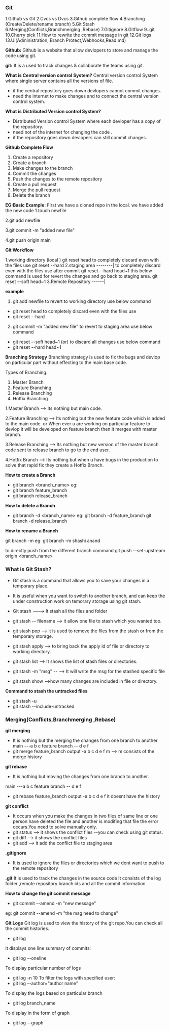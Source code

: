 ### Git

1.Github vs Git
2.Cvcs vs Dvcs
3.Github complete flow
4.Branching (Create/Delete/rename branch)
5.Git Stash
6.Merging(Conflicts,Branchmerging ,Rebase)
7.Gitignore
8.Gitflow
9..git
10.Cherry pick
11.How to rewrite the commit message in git
12.Git logs
13.Ui(Administration, Branch Protect,Webhooks,Read.md)


**Github:**
Github is a website that allow devlopers to store and manage the code using git.

**git:**
It is a used to track changes & collaborate the teams using git.

**What is Central version control System?**
Central version control System where single server contains all the versions of file.
* if the central repository goes down devlopers cannot commit changes.
* need the internet to make changes and to connect the central version control system.

**What is Distributed Version control System?**
* Distributed Version control System where each devloper has a copy of the repository.
* need not of the internet for changing the code .
* if the  repository goes down devlopers can still commit changes.


**Github Complete Flow**
1. Create a repository
2. Create a branch
3. Make changes to the branch
4. Commit the changes
5. Push the changes to the remote repository
6. Create a pull request
7. Merge the pull request
8. Delete the branch

**EG:Basic Example:**
First we have a cloned repo in the local.
we have added the new code 
1.touch newfile        
                        
2.git add newfile
                                        
3.git commit -m "added new file" 

4.git push origin main

**Git Workflow**

1.working directory (local )
                         git reset head
                         to completely discard even with the files use 
                         git reset --hard
2.staging area  --------|
                          to completely discard even with the files use after commit 
                          git reset --hard head~1
                          this below command is used for revert the changes and go back to staging area.
                          git reset --soft head~1
3.Remote Repository ------|

**example**

1. git add newfile
to revert to working directory use below command
- git reset head
to completely discard even with the files use
- git reset --hard
2. git commit -m "added new file"
to revert to staging area use below command
- git reset --soft head~1
(or) to discard all changes use below command
- git reset --hard head~1


**Branching Strategy**
Branching strategy is used to fix the bugs and devlop on particular part without effecting to the main base code.

Types of Branching:

1. Master Branch
2. Feature Branching
3. Release Branching
4. Hotfix Branching

1.Master Branch  --> Its nothing but main code.

2.Feature Branching --> Its nothing but the new feature code which is added to the main code. or When ever u are working on particular feature to devlop it will be developed on feature branch then it merges with master branch.

3.Release Branching --> Its nothing but new version of the master branch code sent to release branch to go to the end user.

4.Hotfix Branch --> Its nothing but when u have bugs in the production to solve that rapid fix they create a Hotfix Branch.

**How to create a Branch**
- git branch <branch_name>
eg:
- git branch feature_branch
- git branch release_branch

**How to delete a Branch**
- git branch -d <branch_name>
eg:
git branch -d feature_branch
git branch -d release_branch

**How to rename a Branch**

git branch -m <old branch> <new branch>
eg:
git branch -m shashi anand

to directly push from the different branch command
git push --set-upstream origin <branch_name>


### What is Git Stash?
- Git stash is a command that allows you to save your changes in a temporary place.
- It is useful when you want to switch to another branch, and can keep the under construction work on temorary storage using git stash.

- Git stash ---> It stash all the files and folder
- git stash -- filename --> it allow one file to stash which you wanted too.
- git stash pop --> it is used to remove the files from the stash or from the temporary storage.
- git stash apply <id of stash> --> to bring back the apply id of file or directory to working directory.
- git stash list --> It shows the list of stash files or directories.
- git stash -m "msg" -- <filename> --> It will write the msg for the stashed specific file
- git stash show <id> -->how many changes are included in file or directory.

**Command to stash the untracked files**
- git stash -u
- git stash --include-untracked 



### Merging(Conflicts,Branchmerging ,Rebase)

**git merging**
- It is nothing but the merging the changes from one branch to another
main ---a b c 
feature branch -- d e f
- git merge feature_branch 
output -a b c d e f m --> m consists of the merge history

**git rebase**
- It is nothing but moving the changes from one branch to another.

main ---a b c 
feature branch -- d e f
- git rebase feature_branch 
output -a b c d e f
it doesnt have the history

**git conflict**
- It occurs when you make the changes in two files of same line or one person have deleted the file and another is modifing that file the error occurs.You need to solve manually only.
- git status --> it shows the conflict files --you can check using git status.
- git diff --> it shows the conflict files
- git add <filename> --> it add the conflict file to staging area


**.gitignore**
- It is used to ignore the files or directories which we dont want to push to the remote repository

**.git**
It is used to track the changes in the source code
It consists of the log folder ,remote repository branch ids and all the commit information



**How to change the git commit message**
- git commit --amend -m "new message"

eg:
git commit --amend -m "the msg need to change"

**Git Logs**
Git log is used to view the history of the git repo.You can check all the commit histories.
- git log

It displays one line summary of commits:
- git log --oneline

To display particular number of logs
- git log -n 10
To filter the logs with specified user:
- git log --author="author name"

To display the logs based on particular branch
- git log branch_name

To display in the form of graph
- git log --graph










